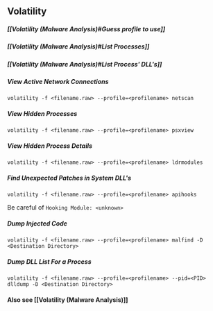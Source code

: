 ## Volatility

##### [[Volatility (Malware Analysis)#Guess profile to use]]

##### [[Volatility (Malware Analysis)#List Processes]]

##### [[Volatility (Malware Analysis)#List Process' DLL's]]

##### View Active Network Connections
	volatility -f <filename.raw> --profile=<profilename> netscan

##### View Hidden Processes
	volatility -f <filename.raw> --profile=<profilename> psxview
	
##### View Hidden Process Details
	volatility -f <filename.raw> --profile=<profilename> ldrmodules
	
##### Find Unexpected Patches in System DLL's
	volatility -f <filename.raw> --profile=<profilename> apihooks

Be careful of ``Hooking Module: <unknown>``

##### Dump Injected Code
	volatility -f <filename.raw> --profile=<profilename> malfind -D <Destination Directory>
	
##### Dump DLL List For a Process
	volatility -f <filename.raw> --profile=<profilename> --pid=<PID> dlldump -D <Destination Directory>
	
#### Also see [[Volatility (Malware Analysis)]]